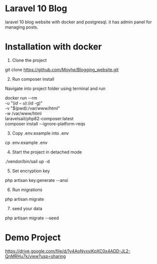 # Laravel 10 Blog

laravel 10 blog website with docker and postgresql. it has admin panel for managing posts.
# Installation with docker

1. Clone the project

git clone https://github.com/Moyhe/Blogging_website.git

2. Run composer install

Navigate into project folder using terminal and run

docker run --rm \
    -u "$(id -u):$(id -g)" \
    -v "$(pwd):/var/www/html" \
    -w /var/www/html \
    laravelsail/php82-composer:latest \
    composer install --ignore-platform-reqs

3. Copy .env.example into .env

cp .env.example .env

4. Start the project in detached mode

./vendor/bin/sail up -d

5. Set encryption key

php artisan key:generate --ansi

6. Run migrations

php artisan migrate

7. seed your data

php artisan migrate --seed

# Demo Project

https://drive.google.com/file/d/1y4AoNyxxiKpXC0x4ADD-JL2-QnMRHu7k/view?usp=sharing
